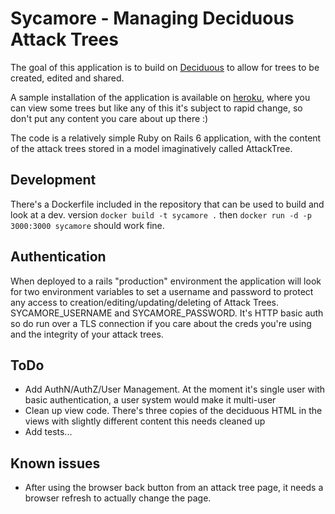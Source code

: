 # Sycamore - Managing Deciduous Attack Trees

The goal of this application is to build on [Deciduous](https://www.deciduous.app/) to allow for trees to be created, edited and shared.

A sample installation of the application is available on [heroku](http://sycamore.pwndland.uk), where you can view some trees but like any of this it's subject to rapid change, so don't put any content you care about up there :)

The code is a relatively simple Ruby on Rails 6 application, with the content of the attack trees stored in a model imaginatively called AttackTree.

## Development

There's a Dockerfile included in the repository that can be used to build and look at a dev. version `docker build -t sycamore .` then `docker run -d -p 3000:3000 sycamore` should work fine.

## Authentication

When deployed to a rails "production" environment the application will look for two environment variables to set a username and password to protect any access to creation/editing/updating/deleting of Attack Trees. SYCAMORE_USERNAME and SYCAMORE_PASSWORD. It's HTTP basic auth so do run over a TLS connection if you care about the creds you're using and the integrity of your attack trees.

## ToDo

- Add AuthN/AuthZ/User Management. At the moment it's single user with basic authentication, a user system would make it multi-user
- Clean up view code. There's three copies of the deciduous HTML in the views with slightly different content this needs cleaned up
- Add tests...

## Known issues

- After using the browser back button from an attack tree page, it needs a browser refresh to actually change the page.
